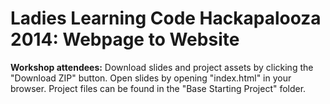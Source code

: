 # Ladies Learning Code Hackapalooza 2014: Webpage to Website

**Workshop attendees:** Download slides and project assets by clicking the "Download ZIP" button. Open slides by opening "index.html" in your browser. Project files can be found in the "Base Starting Project" folder.